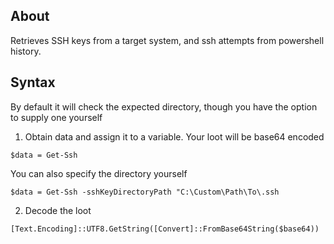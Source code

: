 ## About
Retrieves SSH keys from a target system, and ssh attempts from powershell history.

## Syntax
By default it will check the expected directory, though you have the option to supply one yourself

1. Obtain data and assign it to a variable. Your loot will be base64 encoded

`$data = Get-Ssh`

You can also specify the directory yourself

`$data = Get-Ssh -sshKeyDirectoryPath "C:\Custom\Path\To\.ssh`

2. Decode the loot

`[Text.Encoding]::UTF8.GetString([Convert]::FromBase64String($base64))`
